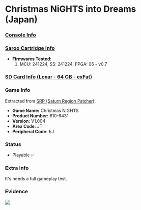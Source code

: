 # Christmas NiGHTS into Dreams (Japan)

### [Console Info](../../../../../Info/Consoles/VA13/README.md)

### [Saroo Cartridge Info](../../../../../Info/Cartridges/GuangzhouSanStarOnlineShop/1.6/README.md)

- <b>Firmwares Tested:</b>
  1. MCU: 241224, SS: 241224, FPGA: 05 - v0.7

### [SD Card Info (Lexar - 64 GB - exFat)](../../../../../Info/SdCards/Lexar/64GB/exfat/README.md)

### Game Info

Extracted from [SRP (Saturn Region Patcher)](https://segaxtreme.net/resources/saturn-region-patcher.81/download).

- <b>Game Name:</b> Christmas NiGHTS
- <b>Product Number:</b> 610-6431
- <b>Version:</b> V1.004
- <b>Area Code:</b> JT
- <b>Peripheral Code:</b> EJ

### Status

- Playable :white_check_mark:

### Extra Info

It's needs a full gameplay test.

### Evidence

[![](https://img.youtube.com/vi/g8d_A7XowCg/0.jpg)](https://www.youtube.com/watch?v=g8d_A7XowCg)
